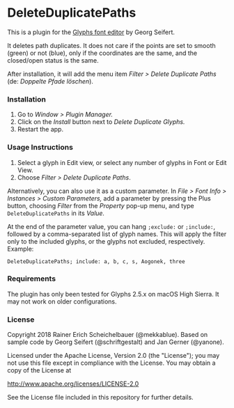 # DeleteDuplicatePaths

This is a plugin for the [Glyphs font editor](http://glyphsapp.com/) by Georg Seifert.

It deletes path duplicates. It does not care if the points are set to smooth (green) or not (blue), only if the coordinates are the same, and the closed/open status is the same.

After installation, it will add the menu item *Filter > Delete Duplicate Paths* (de: *Doppelte Pfade löschen*).

### Installation

1. Go to *Window > Plugin Manager.*
2. Click on the *Install* button next to *Delete Duplicate Glyphs.*
3. Restart the app.

### Usage Instructions

1. Select a glyph in Edit view, or select any number of glyphs in Font or Edit View.
2. Choose *Filter > Delete Duplicate Paths*.

Alternatively, you can also use it as a custom parameter. In *File > Font Info > Instances > Custom Parameters,* add a parameter by pressing the Plus button, choosing *Filter* from the *Property* pop-up menu, and type `DeleteDuplicatePaths` in its *Value.*

At the end of the parameter value, you can hang `;exclude:` or `;include:`, followed by a comma-separated list of glyph names. This will apply the filter only to the included glyphs, or the glyphs not excluded, respectively. Example:

```
DeleteDuplicatePaths; include: a, b, c, s, Aogonek, three
```

### Requirements

The plugin has only been tested for Glyphs 2.5.x on macOS High Sierra. It may not work on older configurations.

### License

Copyright 2018 Rainer Erich Scheichelbauer (@mekkablue).
Based on sample code by Georg Seifert (@schriftgestalt) and Jan Gerner (@yanone).

Licensed under the Apache License, Version 2.0 (the "License");
you may not use this file except in compliance with the License.
You may obtain a copy of the License at

http://www.apache.org/licenses/LICENSE-2.0

See the License file included in this repository for further details.
